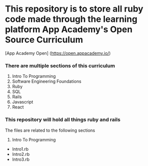 # This repository is to store all ruby code made through the learning platform App Academy's Open Source Curriculum
[App Academy Open] (https://open.appacademy.io/)
### There are multiple sections of this curriculum
1. Intro To Programming
2. Software Engineering Foundations
3. Ruby
4. SQL
5. Rails
6. Javascript
7. React

### This repository will hold all things ruby and rails
The files are related to the following sections 
1. Intro To Programming 
- Intro1.rb
- Intro2.rb
- Intro3.rb